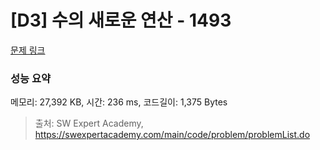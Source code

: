# [D3] 수의 새로운 연산 - 1493 

[문제 링크](https://swexpertacademy.com/main/code/problem/problemDetail.do?contestProbId=AV2b-QGqADMBBASw) 

### 성능 요약

메모리: 27,392 KB, 시간: 236 ms, 코드길이: 1,375 Bytes



> 출처: SW Expert Academy, https://swexpertacademy.com/main/code/problem/problemList.do